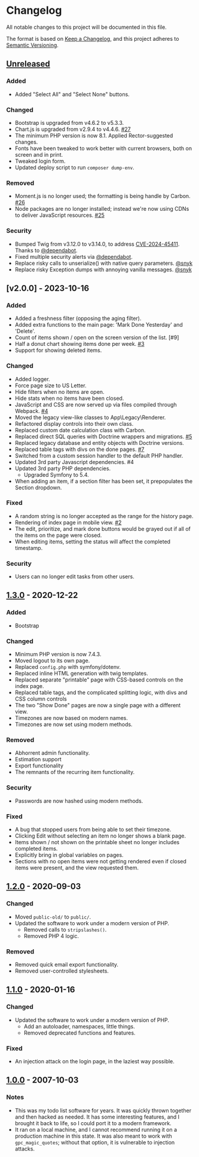 # Changelog

All notable changes to this project will be documented in this file.

The format is based on [Keep a Changelog](https://keepachangelog.com/en/1.0.0/),
and this project adheres to [Semantic Versioning](https://semver.org/spec/v2.0.0.html).

## [Unreleased]

### Added

- Added "Select All" and "Select None" buttons.

### Changed

- Bootstrap is upgraded from v4.6.2 to v5.3.3.
- Chart.js is upgraded from v2.9.4 to v4.4.6. [#27]
- The minimum PHP version is now 8.1.  Applied Rector-suggested changes.
- Fonts have been tweaked to work better with current browsers, both on screen
  and in print.
- Tweaked login form.
- Updated deploy script to run `composer dump-env`.

### Removed

- Moment.js is no longer used; the formatting is being handle by Carbon. [#26]
- Node packages are no longer installed; instead we're now using CDNs to
  deliver JavaScript resources. [#25]

### Security

- Bumped Twig from v3.12.0 to v3.14.0, to address [CVE-2024-45411].
  Thanks to [@dependabot].
- Fixed multiple security alerts via [@dependabot].
- Replace risky calls to unserialize() with native query parameters. [@snyk]
- Replace risky Exception dumps with annoying vanilla messages. [@snyk]

## [v2.0.0] - 2023-10-16

### Added

- Added a freshness filter (opposing the aging filter).
- Added extra functions to the main page: 'Mark Done Yesterday' and 'Delete'.
- Count of items shown / open on the screen version of the list. [#9]
- Half a donut chart showing items done per week. [#3]
- Support for showing deleted items.

### Changed

- Added logger.
- Force page size to US Letter.
- Hide filters when no items are open.
- Hide stats when no items have been closed.
- JavaScript and CSS are now served up via files compiled through Webpack. [#4]
- Moved the legacy view-like classes to App\Legacy\Renderer.
- Refactored display controls into their own class.
- Replaced custom date calculation class with Carbon.
- Replaced direct SQL queries with Doctrine wrappers and migrations. [#5]
- Replaced legacy database and entity objects with Doctrine versions.
- Replaced table tags with divs on the done pages. [#7]
- Switched from a custom session handler to the default PHP handler.
- Updated 3rd party Javascript dependencies. #4
- Updated 3rd party PHP dependencies.
  - Upgraded Symfony to 5.4.
- When adding an item, if a section filter has been set, it prepopulates the
  Section dropdown.

### Fixed

- A random string is no longer accepted as the range for the history page.
- Rendering of index page in mobile view. [#2]
- The edit, prioritize, and mark done buttons would be grayed out if all of the
  items on the page were closed.
- When editing items, setting the status will affect the completed timestamp.

### Security

- Users can no longer edit tasks from other users.

## [1.3.0] - 2020-12-22

### Added

- Bootstrap

### Changed

- Minimum PHP version is now 7.4.3.
- Moved logout to its own page.
- Replaced `config.php` with symfony/dotenv.
- Replaced inline HTML generation with twig templates.
- Replaced separate "printable" page with CSS-based controls on the index page.
- Replaced table tags, and the complicated splitting logic, with divs and CSS
  column controls
- The two "Show Done" pages are now a single page with a different view.
- Timezones are now based on modern names.
- Timezones are now set using modern methods.

### Removed

- Abhorrent admin functionality.
- Estimation support
- Export functionality
- The remnants of the recurring item functionality.

### Security

- Passwords are now hashed using modern methods.

### Fixed

- A bug that stopped users from being able to set their timezone.
- Clicking Edit without selecting an item no longer shows a blank page.
- Items shown / not shown on the printable sheet no longer includes completed
  items.
- Explicitly bring in global variables on pages.
- Sections with no open items were not getting rendered even if closed items
  were present, and the view requested them.

## [1.2.0] - 2020-09-03

### Changed

- Moved `public-old/` to `public/`.
- Updated the software to work under a modern version of PHP.
  - Removed calls to `stripslashes()`.
  - Removed PHP 4 logic.

### Removed

- Removed quick email export functionality.
- Removed user-controlled stylesheets.

## [1.1.0] - 2020-01-16

### Changed

- Updated the software to work under a modern version of PHP.
  - Add an autoloader, namespaces, little things.
  - Removed deprecated functions and features.

### Fixed

- An injection attack on the login page, in the laziest way possible.

## [1.0.0] - 2007-10-03

### Notes

- This was my todo list software for years.  It was quickly thrown together and
  then hacked as needed.  It has some interesting features, and I brought it
  back to life, so I could port it to a modern framework.
- It ran on a local machine, and I cannot recommend running it on a production
  machine in this state.  It was also meant to work with `gpc_magic_quotes`;
  without that option, it is vulnerable to injection attacks.

[Unreleased]: https://github.com/dharple/todo/compare/v2.0.0...main
[2.0.0]: https://github.com/dharple/todo/compare/v1.3.0...v2.0.0
[1.3.0]: https://github.com/dharple/todo/compare/v1.2.0...v1.3.0
[1.2.0]: https://github.com/dharple/todo/compare/v1.1.0...v1.2.0
[1.1.0]: https://github.com/dharple/todo/compare/v1.0.0...v1.1.0
[1.0.0]: https://github.com/dharple/todo/releases/tag/v1.0.0

[#27]: https://github.com/dharple/todo/issues/27
[#26]: https://github.com/dharple/todo/issues/26
[#25]: https://github.com/dharple/todo/issues/25
[#7]: https://github.com/dharple/todo/issues/7
[#5]: https://github.com/dharple/todo/issues/5
[#4]: https://github.com/dharple/todo/issues/4
[#3]: https://github.com/dharple/todo/issues/3
[#2]: https://github.com/dharple/todo/issues/2

[CVE-2024-45411]: https://nvd.nist.gov/vuln/detail/CVE-2024-45411

[@dependabot]: https://github.com/dependabot
[@snyk]: https://snyk.io
